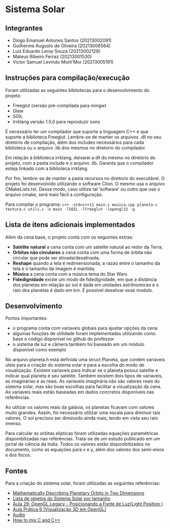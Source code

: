 # Sistema Solar

## Integrantes
* Diogo Emanuel Antunes Santos (20213002091)
* Guilherme Augusto de Oliveira (20213006564)
* Luiz Eduardo Leroy Souza (20213002126)
* Mateus Ribeiro Ferraz (20213001530)
* Victor Samuel Levindo Mont'Mor (20213005191)

## Instruções para compilação/execução
Foram utilizadas as seguintes bibliotecas para o desenvolvimento do projeto:
* Freeglut (versão pré-compilada para mingw)
* Glew
* SOIL
* Irrklang versão 1.5.0 para reproduzir sons

É necessário ter um compilador que suporte a linguagem C++ e que suporte a biblioteca Freeglut.
Lembre-se de manter os arquivos .dll no seu diretório de compilação, além dos includes necessários para cada biblioteca
ou o arquivo .lib dos mesmos no diretorio do compilador.

Em relação à biblioteca irrklang, deixarei a dll do mesmo no diretório do projeto, com a pasta include e o arquivo .lib.
Garanta que o compilador esteja linkado com a biblioteca irrklang.

Por fim, lembre-se de manter a pasta recursos no diretorio do executável. O projeto foi desenvolvido utilizando o software Clion.
O mesmo usa o arquivo CMakeLists.txt. Desse modo, caso utilize tal ‘software’ ou outro que use o arquivo cmake, será mais fácil a configuração.

Para compilar o programa:
```c++ -std=c++11 main.c musica.cpp planeta.c textura.c utils.c -o main -lSOIL -lfreeglut -lopengl32 -g```  

## Lista de itens adicionais implementados

Além da cena base, o projeto conta com os seguintes extras:

* **Satélite natural** a cena conta com um satelite natural ao redor da Terra;
* **Orbitas não circulares** a cena conta com uma forma de órbita não circular que pode ser ativada/desativada;
* **Reshape** quando a tela é redimensionada, a razao entre o tamanho da tela e o tamanho da imagem é mantida;
* **Música** a cena conta com a música tema do Star Wars
* **Fidedignidade** existe um modo de fidedignidade, em que a distância dos planetas em relação ao sol
é dada em unidades astrônomicas e o raio dos planetas é dado em km. É possível desativar esse modulo.

## Desenvolvimento
Pontos importantes:
* o programa conta com variaveis globais para ajustar opções da cena
* algumas funções de utilidade foram implementadas utilizando como base o código disponível no github do professor
* o sistema de luz e câmera também foi baseado em um módulo disponível como exemplo

No arquivo planeta.h está definida uma struct Planeta, que contém variaveis uteis para a criação do sistema solar e para
a escolha do modo de visualização. Existem variaveis para indicar se o planeta possui satelite e indicar qual planeta é seu satelite.
Também existem dois tipos de variaveis, as imaginárias e as reais.
As variaveis imaginária não são valores reais do sistema solar, mas são boas escolhas
para facilitar a visualização da cena. As variaveis reais estão baseadas em dados concretos disponíveis nas referências.

Ao utilizar os valores reais da galáxia, os planetas ficavam com valores muito grandes.
Assim, foi necessário utilizar uma escala para diminuir tais valores. O sol precisou ser diminuido ainda mais, tendo em vista seu raio imenso.

Para calcular as orbitas elipticas foram utilizadas equações paramétricas disponibilizadas nas referências.
Trata-se de um estudo publicado em um jornal de ciência da India. Todos os valores estão disponibilizados no documento, como
as equações para x e y, além dos valores dos semi-eixos e dos focos.

## Fontes
Para a criação do sistema solar, foram utilizadas as seguintes referências:
* [Mathematically Describing Planetary Orbits in Two Dimensions](https://www.hilarispublisher.com/open-access/mathematically-describing-planetary-orbits-in-two-dimensions-2168-9679-1000414.pdf)
* [Lista de objetos do Sistema Solar por tamanho](https://pt.wikipedia.org/wiki/Lista_de_objetos_do_Sistema_Solar_por_tamanho)
* [Aula 29: OpenGL Legacy - Posicionando a Fonte de Luz(Light Position )](https://www.youtube.com/watch?v=Za4ghaBaCec)
* [Aula Prática 6 (Visualização 3D em OpenGL)](https://www.inf.pucrs.br/~manssour/CG/pratica6/index.html)
* [Audio](https://learnopengl.com/In-Practice/2D-Game/Audio)
* [How to mix C and C++](https://isocpp.org/wiki/faq/mixing-c-and-cpp)


